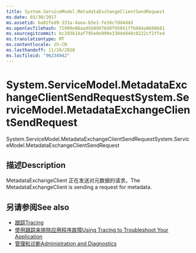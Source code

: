 ```yaml
---
title: System.ServiceModel.MetadataExchangeClientSendRequest
ms.date: 03/30/2017
ms.assetid: ba02fed9-331a-4aea-b5e1-fe16c7dd4ddd
ms.openlocfilehash: 72909e86aad5b89976d8f950417fb884a8680b81
ms.sourcegitcommit: bc293b14af795e0e999e3304dd40c0222cf2ffe4
ms.translationtype: MT
ms.contentlocale: zh-CN
ms.lasthandoff: 11/26/2020
ms.locfileid: "96234942"
---
```

# <a name="systemservicemodelmetadataexchangeclientsendrequest"></a><span data-ttu-id="a06e1-102">System.ServiceModel.MetadataExchangeClientSendRequest</span><span class="sxs-lookup"><span data-stu-id="a06e1-102">System.ServiceModel.MetadataExchangeClientSendRequest</span></span>

<span data-ttu-id="a06e1-103">System.ServiceModel.MetadataExchangeClientSendRequest</span><span class="sxs-lookup"><span data-stu-id="a06e1-103">System.ServiceModel.MetadataExchangeClientSendRequest</span></span>  
  
## <a name="description"></a><span data-ttu-id="a06e1-104">描述</span><span class="sxs-lookup"><span data-stu-id="a06e1-104">Description</span></span>  

 <span data-ttu-id="a06e1-105">MetadataExchangeClient 正在发送对元数据的请求。</span><span class="sxs-lookup"><span data-stu-id="a06e1-105">The MetadataExchangeClient is sending a request for metadata.</span></span>  
  
## <a name="see-also"></a><span data-ttu-id="a06e1-106">另请参阅</span><span class="sxs-lookup"><span data-stu-id="a06e1-106">See also</span></span>

- [<span data-ttu-id="a06e1-107">跟踪</span><span class="sxs-lookup"><span data-stu-id="a06e1-107">Tracing</span></span>](index.md)
- [<span data-ttu-id="a06e1-108">使用跟踪来排除应用程序故障</span><span class="sxs-lookup"><span data-stu-id="a06e1-108">Using Tracing to Troubleshoot Your Application</span></span>](using-tracing-to-troubleshoot-your-application.md)
- [<span data-ttu-id="a06e1-109">管理和诊断</span><span class="sxs-lookup"><span data-stu-id="a06e1-109">Administration and Diagnostics</span></span>](../index.md)
